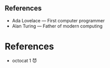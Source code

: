 ## References

- Ada Lovelace — First computer programmer
- Alan Turing — Father of modern computing
# References

* octocat 1 😈
